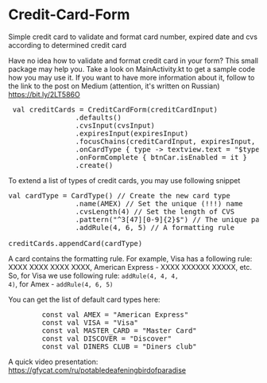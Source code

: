 # Credit-Card-Form
Simple credit card to validate and format card number, expired date and cvs according to determined credit card

Have no idea how to validate and format credit card in your form? This small package may help you. Take a look on MainActivity.kt to get a sample code how you may use it. If you want to have more information about it, follow to the link to the post on Medium (attention, it's written on Russian) https://bit.ly/2LT586O

<pre>
 val creditCards = CreditCardForm(creditCardInput)
                .defaults()
                .cvsInput(cvsInput)
                .expiresInput(expiresInput)
                .focusChains(creditCardInput, expiresInput, cvsInput, btnRead)
                .onCardType { type -> textview.text = "$type" }
                .onFormComplete { btnCar.isEnabled = it }
                .create()
</pre>

To extend a list of types of credit cards, you may use following snippet
<pre>
val cardType = CardType() // Create the new card type
                .name(AMEX) // Set the unique (!!!) name
                .cvsLength(4) // Set the length of CVS 
                .pattern("^3[47][0-9]{2}$") // The unique pattern to determine a card type
                .addRule(4, 6, 5) // A formatting rule
                
creditCards.appendCard(cardType)
</pre>

A card contains the formatting rule. For example, Visa has a following rule: XXXX XXXX XXXX XXXX, American Express - XXXX XXXXXX XXXXX, etc.
So, for Visa we use following rule: <code>addRule(4, 4, 4, 4)</code>, for Amex - <code>addRule(4, 6, 5)</code>

You can get the list of default card types here:
<pre>
        const val AMEX = "American Express"
        const val VISA = "Visa"
        const val MASTER_CARD = "Master Card"
        const val DISCOVER = "Discover"
        const val DINERS_CLUB = "Diners club"
</pre>

A quick video presentation: https://gfycat.com/ru/potabledeafeningbirdofparadise
